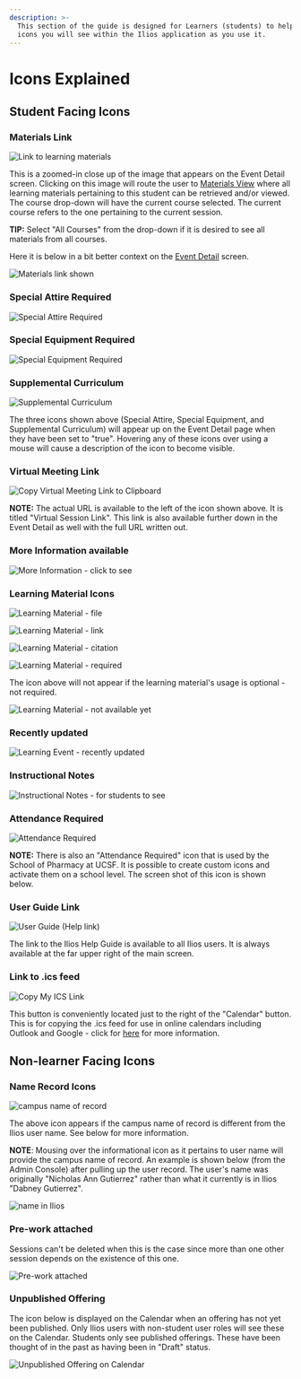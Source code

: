 ```yaml
---
description: >-
  This section of the guide is designed for Learners (students) to help explain
  icons you will see within the Ilios application as you use it.
---
```


# Icons Explained

## Student Facing Icons

### Materials Link
![Link to learning materials](../images/icons_explained/materials_link_image.png)

This is a zoomed-in close up of the image that appears on the Event Detail screen. Clicking on this image will route the user to [Materials View](https://iliosproject.gitbook.io/ilios-user-guide/dashboard/materials-view) where all learning materials pertaining to this student can be retrieved and/or viewed. The course drop-down will have the current course selected. The current course refers to the one pertaining to the current session.

**TIP:** Select "All Courses" from the drop-down if it is desired to see all materials from all courses. 

Here it is below in a bit better context on the [Event Detail](https://iliosproject.gitbook.io/ilios-user-guide/dashboard/event-detail-view) screen.

![Materials link shown](../images/icons_explained/materials_link.png)

### Special Attire Required
![Special Attire Required](../images/icons_explained/spec_attire_req.png)

### Special Equipment Required
![Special Equipment Required](../images/icons_explained/spec_equip_needed.png)

### Supplemental Curriculum
![Supplemental Curriculum](../images/icons_explained/supp_curriculum.png)

The three icons shown above (Special Attire, Special Equipment, and Supplemental Curriculum) will appear up on the Event Detail page when they have been set to "true". Hovering any of these icons over using a mouse will cause a description of the icon to become visible.

### Virtual Meeting Link

![Copy Virtual Meeting Link to Clipboard](../images/icons_explained/copy_to_clipboard.png)

**NOTE:** The actual URL is available to the left of the icon shown above. It is titled "Virtual Session Link". This link is also available further down in the Event Detail as well with the full URL written out.

### More Information available
![More Information - click to see](../images/icons_explained/more_info.png)

### Learning Material Icons
![Learning Material - file](../images/icons_explained/lm_file.png)

![Learning Material - link](../images/icons_explained/lm_link.png)

![Learning Material - citation](../images/icons_explained/lm_citation.png)

![Learning Material - required](../images/icons_explained/lm_reqd.png)

The icon above will not appear if the learning material's usage is optional - not required.

![Learning Material - not available yet](../images/icons_explained/not_avail_yet.png)

### Recently updated
![Learning Event - recently updated](../images/icons_explained/recently_updated.png)

### Instructional Notes 
![Instructional Notes - for students to see](../images/icons_explained/inst_notes.png)

### Attendance Required
![Attendance Required](../images/icons_explained/att_req.png)

**NOTE:** There is also an "Attendance Required" icon that is used by the School of Pharmacy at UCSF. It is possible to create custom icons and activate them on a school level. The screen shot of this icon is shown below.


### User Guide Link
![User Guide (Help link)](../images/icons_explained/user_guide_link.png)

The link to the Ilios Help Guide is available to all Ilios users. It is always available at the far upper right of the main screen.

### Link to .ics feed
![Copy My ICS Link](../images/icons_explained/ics_feed_link.png)

This button is conveniently located just to the right of the "Calendar" button. This is for copying the .ics feed for use in online calendars including Outlook and Google - click for [here](https://iliosproject.gitbook.io/ilios-user-guide/dashboard/calendar-view/calendar-feed-options) for more information.

## Non-learner Facing Icons

### Name Record Icons
![campus name of record](../images/icons_explained/campus_name.png)

The above icon appears if the campus name of record is different from the Ilios user name. See below for more information.

**NOTE**: Mousing over the informational icon as it pertains to user name will provide the campus name of record. An example is shown below (from the Admin Console) after pulling up the user record. The user's name was originally "Nicholas Ann Gutierrez" rather than what it currently is in Ilios "Dabney Gutierrez".

![name in Ilios](../images/icons_explained/name_in_ilios.png)

### Pre-work attached
Sessions can't be deleted when this is the case since more than one other session depends on the existence of this one. 

![Pre-work attached](../images/icons_explained/pre_work_icon.png)

### Unpublished Offering
The icon below is displayed on the Calendar when an offering has not yet been published. Only Ilios users with non-student user roles will see these on the Calendar. Students only see published offerings. These have been thought of in the past as having been in "Draft" status.

![Unpublished Offering on Calendar](../images/icons_explained/unpubiished_icon.png)

